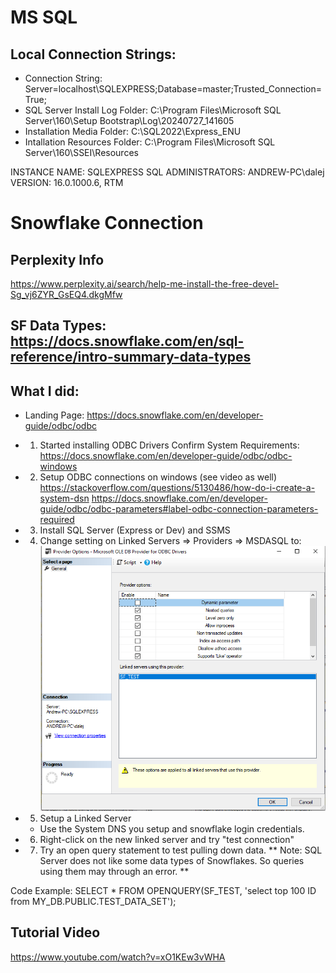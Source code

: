 # MS SQL

## Local Connection Strings:
- Connection String: Server=localhost\SQLEXPRESS;Database=master;Trusted_Connection=True;
- SQL Server Install Log Folder: C:\Program Files\Microsoft SQL Server\160\Setup Bootstrap\Log\20240727_141605
- Installation Media Folder: C:\SQL2022\Express_ENU
- Intallation Resources Folder: C:\Program Files\Microsoft SQL Server\160\SSEI\Resources

INSTANCE NAME: SQLEXPRESS
SQL ADMINISTRATORS: ANDREW-PC\dalej
VERSION: 16.0.1000.6, RTM


# Snowflake Connection
## Perplexity Info
https://www.perplexity.ai/search/help-me-install-the-free-devel-Sg_vj6ZYR_GsEQ4.dkgMfw

## SF Data Types: https://docs.snowflake.com/en/sql-reference/intro-summary-data-types

## What I did:
- Landing Page: https://docs.snowflake.com/en/developer-guide/odbc/odbc
- 1) Started installing ODBC Drivers
    Confirm System Requirements:
        https://docs.snowflake.com/en/developer-guide/odbc/odbc-windows
        
- 2) Setup ODBC connections on windows (see video as well)
    https://stackoverflow.com/questions/5130486/how-do-i-create-a-system-dsn
    https://docs.snowflake.com/en/developer-guide/odbc/odbc-parameters#label-odbc-connection-parameters-required

- 3) Install SQL Server (Express or Dev) and SSMS

- 4) Change setting on Linked Servers => Providers => MSDASQL to:
![alt text](image.png)

- 5) Setup a Linked Server
    - Use the System DNS you setup and snowflake login credentials.

- 6) Right-click on the new linked server and try "test connection"

- 7) Try an open query statement to test pulling down data.
** Note: SQL Server does not like some data types of Snowflakes. So queries using them may through an error. **

Code Example:
SELECT * FROM OPENQUERY(SF_TEST, 'select top 100 ID from MY_DB.PUBLIC.TEST_DATA_SET');

## Tutorial Video 
https://www.youtube.com/watch?v=xO1KEw3vWHA